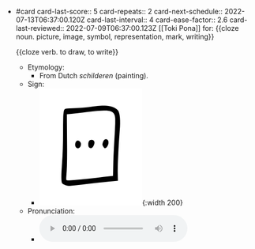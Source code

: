 - #card
  card-last-score:: 5
  card-repeats:: 2
  card-next-schedule:: 2022-07-13T06:37:00.120Z
  card-last-interval:: 4
  card-ease-factor:: 2.6
  card-last-reviewed:: 2022-07-09T06:37:00.123Z
  [[Toki Pona]] for:
  {{cloze noun. picture, image, symbol, representation, mark, writing}}
  
  {{cloze verb. to draw, to write}}
	- Etymology:
		- From Dutch *schilderen* (painting).
	- Sign:
		- ![Sitelen_-_sitelen_pona_in_Sonja_Lang's_handwriting.svg](../assets/Sitelen_-_sitelen_pona_in_Sonja_Lang's_handwriting_1657539329731_0.svg){:width 200}
	- Pronunciation:
		- ![](../assets/Toki_Pona_-_jan_Lakuse_-_sitelen_1657400067883_0.ogg)